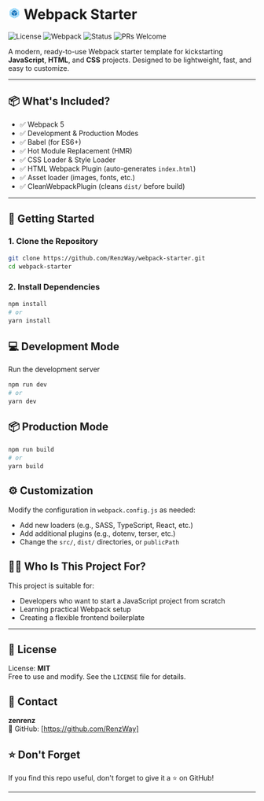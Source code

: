 # <img src="./public/webpack.svg" width="5%" alt="logo"  /> Webpack Starter

![License](https://img.shields.io/badge/license-MIT-blue.svg)
![Webpack](https://img.shields.io/badge/webpack-5.x-brightgreen)
![Status](https://img.shields.io/badge/status-ready_to_use-green)
![PRs Welcome](https://img.shields.io/badge/PRs-welcome-brightgreen.svg)

A modern, ready-to-use Webpack starter template for kickstarting **JavaScript**, **HTML**, and **CSS** projects. Designed to be lightweight, fast, and easy to customize.

---

## 📦 What's Included?

- ✅ Webpack 5
- ✅ Development & Production Modes
- ✅ Babel (for ES6+)
- ✅ Hot Module Replacement (HMR)
- ✅ CSS Loader & Style Loader
- ✅ HTML Webpack Plugin (auto-generates `index.html`)
- ✅ Asset loader (images, fonts, etc.)
- ✅ CleanWebpackPlugin (cleans `dist/` before build)

---

## 🚀 Getting Started

### 1. Clone the Repository

```bash
git clone https://github.com/RenzWay/webpack-starter.git
cd webpack-starter
```

### 2. Install Dependencies

```bash
npm install
# or
yarn install
```

## 💻 Development Mode

Run the development server

```bash
npm run dev
# or
yarn dev
```

## 📦 Production Mode

```bash
npm run build
# or
yarn build

```

## ⚙️ Customization

Modify the configuration in `webpack.config.js` as needed:

- Add new loaders (e.g., SASS, TypeScript, React, etc.)
- Add additional plugins (e.g., dotenv, terser, etc.)
- Change the `src/`, `dist/` directories, or `publicPath`

## 🧑‍💻 Who Is This Project For?

This project is suitable for:

- Developers who want to start a JavaScript project from scratch
- Learning practical Webpack setup
- Creating a flexible frontend boilerplate

---

## 📜 License

License: **MIT**  
Free to use and modify. See the `LICENSE` file for details.

## 🙋 Contact

**zenrenz**  
🔗 GitHub: [https://github.com/RenzWay]

## ⭐️ Don't Forget

If you find this repo useful, don't forget to give it a ⭐️ on GitHub!

---
